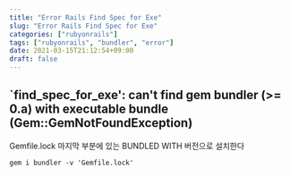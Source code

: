 ```yaml
---
title: "Error Rails Find Spec for Exe"
slug: "Error Rails Find Spec for Exe"
categories: ["rubyonrails"]
tags: ["rubyonrails", "bundler", "error"]
date: 2021-03-15T21:12:54+09:00
draft: false
---
```


## `find_spec_for_exe': can't find gem bundler (>= 0.a) with executable bundle (Gem::GemNotFoundException)

Gemfile.lock 마지막 부분에 있는 BUNDLED WITH 버전으로 설치한다 

```
gem i bundler -v 'Gemfile.lock'
```
